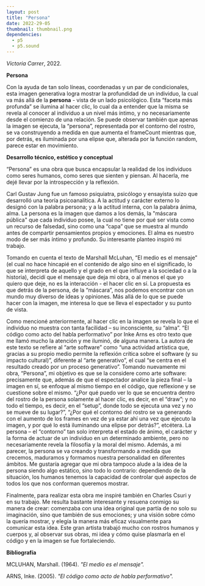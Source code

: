 ```yaml
---
layout: post
title: "Persona"
date: 2022-29-05
thumbnail: thumbnail.png
dependencies:
  - p5
  - p5.sound
---
```


<div id="div-sketch">
  <script type="text/javascript" src="sketch.js"></script>
</div>

_Victoria Carrer_, 2022.

**Persona**

Con la ayuda de tan solo líneas, coordenadas y un par de condicionales, esta imagen generativa logra mostrar la profundidad de un individuo, la cual va más allá de la **persona** - vista de un lado psicológico. Esta “faceta más profunda” se ilumina al hacer clic, lo cual da a entender que la misma se revela al conocer al individuo a un nivel más íntimo, y no necesariamente desde el comienzo de una relación. Se puede observar también que apenas la imagen se ejecuta, la “persona”, representada por el contorno del rostro, se va construyendo a medida en que aumenta el frameCount mientras que, por detrás, es iluminada por una elipse que, alterada por la función random, parece estar en movimiento.


**Desarrollo técnico, estético y conceptual**

“Persona” es una obra que busca encapsular la realidad de los individuos como seres humanos, como seres que sienten y piensan. Al hacerla, me dejé llevar por la introspección y la reflexión.

Carl Gustav Jung fue un famoso psiquiatra, psicólogo y ensayista suizo que desarrolló una teoría psicoanalítica. A la actitud y carácter externo lo designó con la palabra persona; y a la actitud interna, con la palabra ánima, alma. La persona es la imagen que damos a los demás, la "máscara pública" que cada individuo posee, la cual no tiene por qué ser vista como un recurso de falsedad, sino como una “capa” que se muestra al mundo antes de compartir pensamientos propios y emociones. El alma es nuestro modo de ser más íntimo y profundo. Su interesante planteo inspiró mi trabajo.

Tomando en cuenta el texto de Marshall McLuhan, “El medio es el mensaje” (el cual no hace hincapié en el contenido de algo sino en el significado, lo que se interpreta de aquello y el grado en el que influye a la sociedad o a la historia), decidí que el mensaje que deja mi obra, o al menos el que yo quiero que deje, no es la interacción - el hacer clic en sí. La propuesta es que detrás de la persona, de la “máscara”, nos podemos encontrar con un mundo muy diverso de ideas y opiniones. Más allá de lo que se puede hacer con la imagen, me interesa lo que se lleva el espectador y su punto de vista.

Como mencioné anteriormente, al hacer clic en la imagen se revela lo que el individuo no muestra con tanta facilidad – su inconsciente, su “alma”. “El código como acto del habla performativo” por Inke Arns es otro texto que me llamó mucho la atención y me iluminó, de alguna manera. La autora de este texto se refiere al “arte software” como “una actividad artística que, gracias a su propio medio permite la reflexión crítica sobre el software (y su impacto cultural)”, diferente al “arte generativo”, el cual “se centra en el resultado creado por un proceso generativo”. Tomando nuevamente mi obra, “Persona”, mi objetivo es que se la considere como arte software: precisamente que, además de que el espectador analice la pieza final – la imagen en sí, se enfoque al mismo tiempo en el código, que reflexione y se cuestione sobre el mismo. “¿Por qué puedo ver lo que se encuentra dentro del rostro de la persona solamente al hacer clic, es decir, en el “draw”; y no todo el tiempo, es decir, en el “setup”, donde todo se ejecuta una vez y no se mueve de su lugar?”, “¿Por qué el contorno del rostro se va generando con el aumento de los frames en vez de ya estar ahí una vez que ejecuto la imagen, y por qué lo está iluminando una elipse por detrás?”, etcétera. La persona – el “contorno” tan solo interpreta el estado de ánimo, el carácter y la forma de actuar de un individuo en un determinado ambiente, pero no necesariamente revela la filosofía y la moral del mismo. Además, a mi parecer, la persona se va creando y transformando a medida que crecemos, maduramos y formamos nuestra personalidad en diferentes ámbitos. Me gustaría agregar que mi obra tampoco alude a la idea de la persona siendo algo estático, sino todo lo contrario: dependiendo de la situación, los humanos tenemos la capacidad de controlar qué aspectos de todos los que nos conforman queremos mostrar.

Finalmente, para realizar esta obra me inspiré también en Charles Csuri y en su trabajo. Me resulta bastante interesante y resuena conmigo su manera de crear: comenzaba con una idea original que partía de no solo su imaginación, sino que también de sus emociones; y una visión sobre cómo la quería mostrar, y elegía la manera más eficaz visualmente para comunicar esta idea. Este gran artista trabajó mucho con rostros humanos y cuerpos y, al observar sus obras, mi idea y cómo quise plasmarla en el código y en la imagen se fue fortaleciendo.


**Bibliografía**

MCLUHAN, Marshall. (1964). _"El medio es el mensaje"._

ARNS, Inke. (2005). _"El código como acto de habla performativo"._
